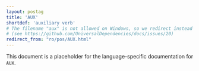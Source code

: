 ```yaml
---
layout: postag
title: 'AUX'
shortdef: 'auxiliary verb'
# The filename "aux" is not allowed on Windows, so we redirect instead
# (see https://github.com/UniversalDependencies/docs/issues/20)
redirect_from: "ro/pos/AUX.html"
---
```


This document is a placeholder for the language-specific documentation
for `AUX`.
